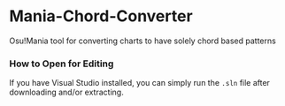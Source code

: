 # Mania-Chord-Converter
Osu!Mania tool for converting charts to have solely chord based patterns

### How to Open for Editing
If you have Visual Studio installed, you can simply run the `.sln` file after downloading and/or extracting.
